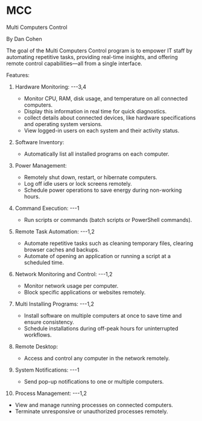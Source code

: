 # MCC
Multi Computers Control 

By Dan Cohen

The goal of the Multi Computers Control program is to empower IT staff by automating repetitive tasks, providing real-time insights, and offering remote control capabilities—all from a single interface.

Features:

1. Hardware Monitoring: ---3,4
   - Monitor CPU, RAM, disk usage, and temperature on all connected computers.
   - Display this information in real time for quick diagnostics.
   - collect details about connected devices, like hardware specifications and operating system versions.
   - View logged-in users on each system and their activity status.

2. Software Inventory:
   - Automatically list all installed programs on each computer.

3. Power Management:
   - Remotely shut down, restart, or hibernate computers.
   - Log off idle users or lock screens remotely.
   - Schedule power operations to save energy during non-working hours.

4. Command Execution: ---1
   - Run scripts or commands (batch scripts or PowerShell commands).

5. Remote Task Automation: ---1,2
   - Automate repetitive tasks such as cleaning temporary files, clearing browser caches and backups.
   - Automate of opening an application or running a script at a scheduled time.

6. Network Monitoring and Control: ---1,2
   - Monitor network usage per computer.
   - Block specific applications or websites remotely.

7. Multi Installing Programs: ---1,2
   - Install software on multiple computers at once to save time and ensure consistency.
   - Schedule installations during off-peak hours for uninterrupted workflows.

8. Remote Desktop:
   - Access and control any computer in the network remotely.

9. System Notifications: ---1
   - Send pop-up notifications to one or multiple computers.

10. Process Management: ---1,2
   - View and manage running processes on connected computers.
   - Terminate unresponsive or unauthorized processes remotely.

